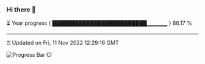 ### Hi there 👋

⏳ Year progress { █████████████████████████▁▁▁▁▁ } 86.17 %

---

⏰ Updated on Fri, 11 Nov 2022 12:29:16 GMT

![Progress Bar CI](https://github.com/liununu/liununu/workflows/Progress%20Bar%20CI/badge.svg)
